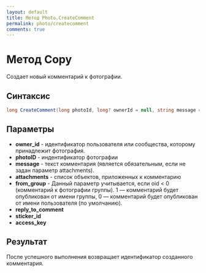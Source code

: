 ```yaml
---
layout: default
title: Метод Photo.CreateComment
permalink: photo/createcomment
comments: true
---
```

# Метод Copy
Создает новый комментарий к фотографии.

## Синтаксис
```csharp
long CreateComment(long photoId, long? ownerId = null, string message = null, IEnumerable<string> attachments = null, bool? fromGroup = null, bool? replyToComment = null, string accessKey = null)
```

## Параметры
+ **owner_id** - идентификатор пользователя или сообщества, которому принадлежит фотография.
+ **photoID** - индентификатор фотографии
+ **message** - текст комментария (является обязательным, если не задан параметр attachments).
+ **attachments** - список объектов, приложенных к комментарию
+ **from_group** - Данный параметр учитывается, если oid < 0 (комментарий к фотографии группы). 1 — комментарий будет опубликован от имени группы, 0 — комментарий будет опубликован от имени пользователя (по умолчанию).
+ **reply_to_comment**
+ **sticker_id**
+ **access_key**

## Результат
После успешного выполнения возвращает идентификатор созданного комментария.
